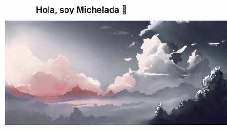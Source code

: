 <link rel="steylsheet" href="./styles.css">
<div><h1 align="center">Hola, soy Michelada 👋</h1></div>
<div style="align-content: center;">
 <img style="position: absolute; z-index: 1" src="./Foto_Banner.jpg"/>
</div>

<div>
<h2>Sobre mi</h2>
 
- ✌️ JavaScript Developer
- 💻 Aprendiendo React, NodeJS y Expo
- 👨‍💻 Programador Junior
- 📗 Proyectos actuales: 2
</div>

### ⚙️ &nbsp;GitHub Analytics

<p align="center">
<a href="https://github.com/ArisGuimera">
  <img height="180em" src="https://github-readme-stats-eight-theta.vercel.app/api?username=GaboPhind&show_icons=true&theme=algolia&include_all_commits=true&count_private=true"/>
  <img height="180em" src="https://github-readme-stats-eight-theta.vercel.app/api/top-langs/?username=GaboPhind&layout=compact&langs_count=8&theme=algolia"/>
</a>
</p>
